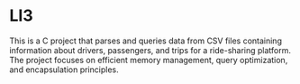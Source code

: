 # LI3
This is a C project that parses and queries data from CSV files containing information about drivers, passengers, and trips for a ride-sharing platform. The project focuses on efficient memory management, query optimization, and encapsulation principles.
